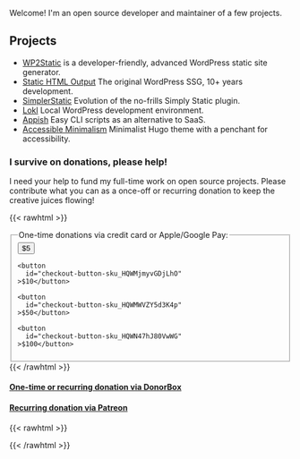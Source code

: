 ---
---

Welcome! I'm an open source developer and maintainer of a few projects.

## Projects

 - [WP2Static](https://wp2static.com) is a developer-friendly, advanced WordPress static site generator.
 - [Static HTML Output](https://statichtmloutput.com) The original WordPress SSG, 10+ years development.
 - [SimplerStatic](https://github.com/leonstafford/simplerstatic) Evolution of the no-frills Simply Static plugin.
 - [Lokl](https://lokl.dev) Local WordPress development environment.
 - [Appish](https://appi.sh) Easy CLI scripts as an alternative to SaaS.
 - [Accessible Minimalism](https://github.com/leonstafford/accessible-minimalism-hugo-theme) Minimalist Hugo theme with a penchant for accessibility.

### I survive on donations, please help!

I need your help to fund my full-time work on open source projects. Please contribute what you can as a once-off or recurring donation to keep the creative juices flowing!

{{< rawhtml >}}
 <fieldset>
   <legend>One-time donations via credit card or Apple/Google Pay:</legend>
   <button
      id="checkout-button-sku_HQWKDw75VMLrDy"
    >$5</button>

    <button
      id="checkout-button-sku_HQWMjmyvGDjLhO"
    >$10</button>

    <button
      id="checkout-button-sku_HQWMWVZY5d3K4p"
    >$50</button>

    <button
      id="checkout-button-sku_HQWN47hJ80VwWG"
    >$100</button>
  </fieldset>
{{< /rawhtml >}}

#### [One-time or recurring donation via DonorBox](https://donorbox.org/leonstafford)

#### [Recurring donation via Patreon](https://www.patreon.com/leonstafford)

{{< rawhtml >}}
<script type="text/javascript">

function stripeReadyHandler () {
  var stripe = Stripe('pk_live_2ksLCet5WbcASOQed0elyh0Y');

  document.querySelectorAll('button[id^="checkout-button-sku"]').forEach(buyButton => {
    var sku = buyButton.id.replace('checkout-button-', '');

    buyButton.addEventListener('click', function () {
      stripe.redirectToCheckout({
        items: [
          {sku: sku, quantity: 1}
        ],
        successUrl: 'https://ljs.dev/thanks-for-contributing',
        cancelUrl: 'https://ljs.dev',
      })
      .then(function (result) {
        if (result.error) {
          var displayError = document.getElementById('error-message');
          displayError.textContent = result.error.message;
        }
      });
    });
  });
}

(function() {
    var script = document.createElement('script');
    script.type = 'text/javascript';
    script.src = 'https://js.stripe.com/v3';
    document.body.appendChild(script);
    script.onload = function() {
        stripeReadyHandler();
    };
})();
</script>
{{< /rawhtml >}}
